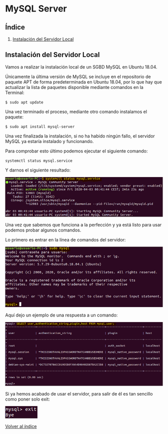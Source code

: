 # MySQL Server

## Índice<a name="indice"></a>
 1. [Instalación del Servidor Local](#install)
 
## Instalación del Servidor Local <a name="install"></a>
Vamos a realizar la instalación local de un SGBD MySQL en Ubuntu 18.04.

Únicamente la última versión de MySQL se incluye en el repositorio de paquete APT de forma predeterminada en Ubuntu 18.04, por lo que hay que actualizar la lista de paquetes disponible mediante comandos en la  Terminal:

    $ sudo apt update

Una vez terminado el proceso, mediante otro comando instalamos el paquete:

    $ sudo apt install mysql-server

Una vez finalizada la instalación, si no ha habido ningún fallo, el servidor MySQL ya estaría instalado y funcionando.

Para comprobar esto último podemos ejecutar el siguiente comando:

    systemctl status mysql.service
    
Y darnos el siguiente resultado:

![alttext](https://raw.githubusercontent.com/Fonsi13/Sublenguajes-SQL/master/MySQL%20Server/Prueba_funcionamiento.PNG)

Una vez que sabemos que funciona a la perfección y ya está listo para usar podemos probar algunos comandos.

Lo primero es entrar en la línea de comandos del servidor:

![imagen](https://raw.githubusercontent.com/Fonsi13/Sublenguajes-SQL/master/MySQL%20Server/Linea_de_comandos.PNG)

Aquí dejo un ejemplo de una respuesta a un comando:

![imagen](https://raw.githubusercontent.com/Fonsi13/Sublenguajes-SQL/master/MySQL%20Server/Ejemplo_comando.PNG)

Si ya hemos acabado de usar el servidor, para salir de él es tan sencillo como poner solo exit:

![imagen](https://raw.githubusercontent.com/Fonsi13/Sublenguajes-SQL/master/MySQL%20Server/Exit_comando.PNG)

[Volver al índice](#indice)
